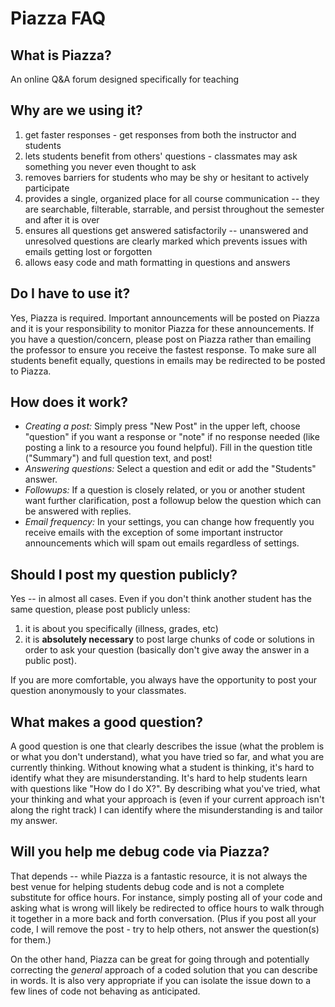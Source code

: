 # Piazza FAQ

## What is Piazza?

An online Q&A forum designed specifically for teaching

## Why are we using it?

1. get faster responses - get responses from both the instructor and students
2. lets students benefit from others' questions - classmates
   may ask something you never even thought to ask
3. removes barriers for students who may be shy or hesitant
   to actively participate
4. provides a single, organized place for all course
   communication -- they are searchable, filterable, starrable, and persist
   throughout the semester and after it is over
5. ensures all questions get answered satisfactorily -- unanswered
   and unresolved questions are clearly marked which prevents issues with emails
   getting lost or forgotten
6. allows easy code and math formatting in questions and answers

## Do I have to use it?

Yes, Piazza is required. Important announcements will be posted
on Piazza and it is your responsibility to monitor Piazza for these
announcements. If you have a question/concern, please post on Piazza
rather than emailing the professor to ensure you receive the fastest response.
To make sure all students benefit equally, questions in emails may be
redirected to be posted to Piazza.

## How does it work?

- _Creating a post:_ Simply press "New Post" in the upper left,
  choose "question" if you want a response or "note" if no response needed
  (like posting a link to a resource you found helpful).
  Fill in the question title ("Summary") and full question text, and post!
- _Answering questions:_ Select a question and edit or add the "Students" answer.
- _Followups:_ If a question is closely related, or you or another student want further
  clarification, post a followup below the question which can be answered with replies.
- _Email frequency:_ In your settings, you can change how frequently you receive emails
  with the exception of some important instructor announcements which will spam out emails
  regardless of settings.

## Should I post my question publicly?

Yes -- in almost all cases. Even if you don't think another student
has the same question, please post publicly unless:

1. it is about you specifically (illness, grades, etc)
2. it is **absolutely necessary** to post large chunks of
   code or solutions in order to ask your question (basically
   don't give away the answer in a public post).

If you are more comfortable,
you always have the opportunity to post your question anonymously to
your classmates.

## What makes a good question?

A good question is one that clearly describes the issue
(what the problem is or what you don't understand), what you have tried so far,
and what you are currently thinking. Without knowing what a student is
thinking, it's hard to identify what they are misunderstanding. It's hard to help
students learn with questions like "How do I do X?". By describing what you've
tried, what your thinking and what your approach is (even if your current approach
isn't along the right track) I can identify where
the misunderstanding is and tailor my answer.

## Will you help me debug code via Piazza?

That depends -- while Piazza is a fantastic resource, it is not always the best
venue for helping students debug code and is not a complete substitute for
office hours. For instance, simply posting all of your code and asking
what is wrong will likely be redirected to office hours to walk
through it together in a more back and forth conversation. (Plus if you post all your code, I will remove the post - try to help others, not answer the question(s) for them.)

On the other hand, Piazza can be great for going
through and potentially correcting the _general_ approach of a coded
solution that you can describe in words. It is also very appropriate
if you can isolate the issue down to a few lines of code not behaving
as anticipated.
